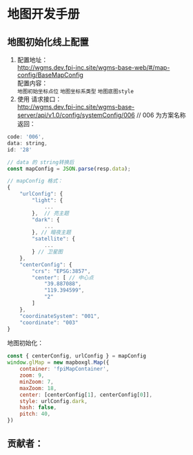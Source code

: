 <!--
 * @Author: mjh
 * @Date: 2023-07-06 14:45:39
 * @LastEditors: mjh
 * @LastEditTime: 2023-07-06 14:58:42
 * @Description: 
-->
# 地图开发手册

## 地图初始化线上配置
1. 配置地址：    
http://wgms.dev.fpi-inc.site/wgms-base-web/#/map-config/BaseMapConfig  
配置内容：   
`地图初始坐标点位`  `地图坐标系类型` `地图底图style`
2. 使用
请求接口：   
http://wgms.dev.fpi-inc.site/wgms-base-server/api/v1.0/config/systemConfig/006 // 006 为方案名称  
返回：  
``` js
code: '006',
data: string,
id: '28'

// data 的 string转换后
const mapConfig = JSON.parse(resp.data);

// mapConfig 格式： 
{
    "urlConfig": {
        "light": {
            ...
        },  // 亮主题
        "dark": {
            ...
        }, // 暗夜主题
        "satellite": {
            ...
        } // 卫星图
    },
    "centerConfig": {
        "crs": "EPSG:3857",
        "center": [ // 中心点 
            "39.887088",
            "119.394599",
            "2"
        ]
    },
    "coordinateSystem": "001",
    "coordinate": "003"
}
```

地图初始化：

``` js
const { centerConfig, urlConfig } = mapConfig
window.glMap = new mapboxgl.Map({
    container: 'fpiMapContainer',
    zoom: 9,
    minZoom: 7,
    maxZoom: 18,
    center: [centerConfig[1], centerConfig[0]],
    style: urlConfig.dark,
    hash: false,
    pitch: 40,
})
```



## 贡献者：
<ContributorView name="马佳辉"></ContributorView>
